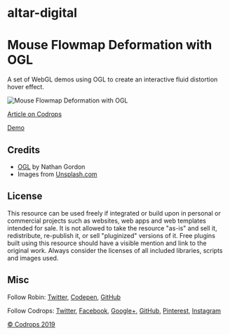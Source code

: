 # altar-digital






# Mouse Flowmap Deformation with OGL
A set of WebGL demos using OGL to create an interactive fluid distortion hover effect.

![Mouse Flowmap Deformation with OGL](https://tympanus.net/codrops/wp-content/uploads/2019/09/FlowmapDeformation_featured.jpg)

[Article on Codrops](https://tympanus.net/codrops/?p=43531)

[Demo](http://tympanus.net/Development/FlowmapDeformation/)

## Credits

- [OGL](https://github.com/oframe/ogl) by Nathan Gordon
- Images from [Unsplash.com](https://unsplash.com/)


## License
This resource can be used freely if integrated or build upon in personal or commercial projects such as websites, web apps and web templates intended for sale. It is not allowed to take the resource "as-is" and sell it, redistribute, re-publish it, or sell "pluginized" versions of it. Free plugins built using this resource should have a visible mention and link to the original work. Always consider the licenses of all included libraries, scripts and images used.

## Misc

Follow Robin: [Twitter](https://twitter.com/not__robin), [Codepen](https://codepen.io/robin-dela/), [GitHub](https://github.com/robin-dela) 

Follow Codrops: [Twitter](http://www.twitter.com/codrops), [Facebook](http://www.facebook.com/codrops), [Google+](https://plus.google.com/101095823814290637419), [GitHub](https://github.com/codrops), [Pinterest](http://www.pinterest.com/codrops/), [Instagram](https://www.instagram.com/codropsss/)


[© Codrops 2019](http://www.codrops.com)



